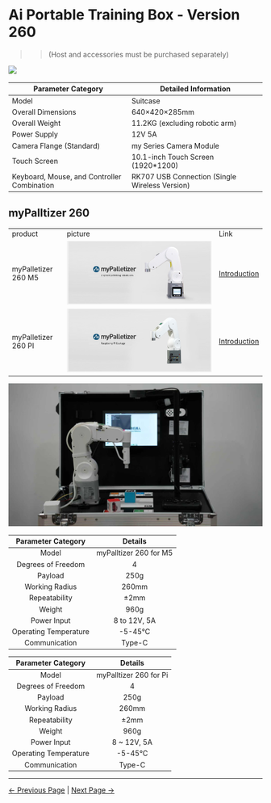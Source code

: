 # Ai Portable Training Box - Version 260

>> (Host and accessories must be purchased separately)

![](../resources/2-ProductFeature/2.1/2-1.png)

| Parameter Category | Detailed Information |
|------------------|-----------------------------------------------------------------------------|
| Model | Suitcase |
| Overall Dimensions | 640×420×285mm |
| Overall Weight | 11.2KG (excluding robotic arm) |
| Power Supply | 12V 5A |
| Camera Flange (Standard) | my Series Camera Module |
| Touch Screen | 10.1-inch Touch Screen (1920*1200) |
| Keyboard, Mouse, and Controller Combination | RK707 USB Connection (Single Wireless Version) |

## myPalltizer 260

<table>
<tr>
    <td> product </td>
    <td>picture</td>
    <td>Link</td>
</tr>
<tr>
    <td>myPalletizer 260 M5</td>
    <td> <img src="../resources/2-ProductFeature/2.3/2.3-1.png"></td>
    <td><a href="https://docs.elephantrobotics.com/docs/mypalletizer-m5-en/">Introduction</a></td>
</tr>
<tr>
    <td>myPalletizer 260 PI</td>
    <td> <img src="../resources/2-ProductFeature/2.3/2.3-2.png"></td>
    <td><a href="https://docs.elephantrobotics.com/docs/mypalletizer-pi-en/">Introduction</a></td>
</tr>
</table>

![](../resources/2-ProductFeature/2.3/2.3-3.png)

| Parameter Category | Details |
| :----------: | :---------: |
| Model | myPalltizer 260 for M5 |
| Degrees of Freedom | 4 |
| Payload | 250g |
| Working Radius | 260mm |
| Repeatability | ±2mm |
| Weight | 960g |
| Power Input | 8 to 12V, 5A |
| Operating Temperature | -5-45°C |
| Communication | Type-C |

| Parameter Category | Details |
| :-----------: | :---------: |
| Model | myPalltizer 260 for Pi |
| Degrees of Freedom | 4 |
| Payload | 250g |
| Working Radius | 260mm |
| Repeatability | ±2mm |
| Weight | 960g |
| Power Input | 8 ~ 12V, 5A |
| Operating Temperature | -5-45°C |
| Communication | Type-C |

---

[← Previous Page](2.2-270_version.md) | [Next Page →](./2.4.1-adaptive_gripper.md)